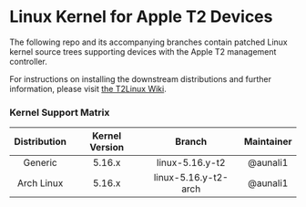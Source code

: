 Linux Kernel for Apple T2 Devices
=================================

The following repo and its accompanying branches contain patched Linux kernel source trees supporting devices with the Apple T2 management controller.

For instructions on installing the downstream distributions and further information, please visit [the T2Linux Wiki](https://wiki.t2linux.org).

### Kernel Support Matrix

| Distribution | Kernel Version | Branch | Maintainer |
|:------------:|:--------------:|:------:|:----------:|
| Generic | 5.16.x | linux-5.16.y-t2 | @aunali1 |
| Arch Linux | 5.16.x | linux-5.16.y-t2-arch | @aunali1 |
